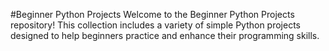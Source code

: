 #Beginner Python Projects
Welcome to the Beginner Python Projects repository! This collection includes a variety of simple Python projects designed to help beginners practice and enhance their programming skills.
